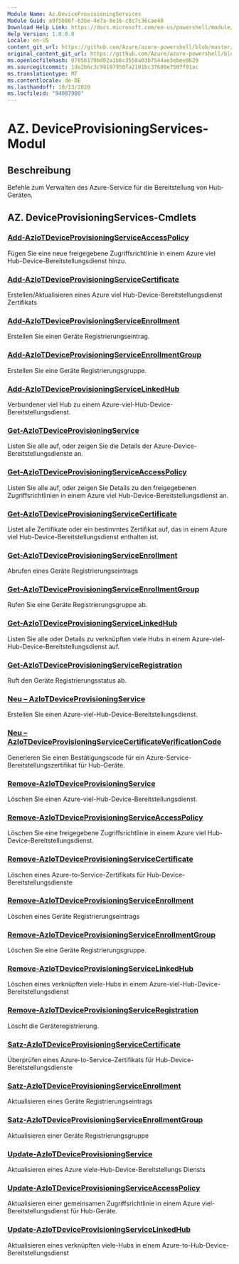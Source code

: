 ```yaml
---
Module Name: Az.DeviceProvisioningServices
Module Guid: a9f5b86f-63be-4e7a-8e16-c8c7c36cae40
Download Help Link: https://docs.microsoft.com/en-us/powershell/module/az.deviceprovisioningservices
Help Version: 1.0.0.0
Locale: en-US
content_git_url: https://github.com/Azure/azure-powershell/blob/master/src/DeviceProvisioningServices/DeviceProvisioningServices/help/Az.DeviceProvisioningServices.md
original_content_git_url: https://github.com/Azure/azure-powershell/blob/master/src/DeviceProvisioningServices/DeviceProvisioningServices/help/Az.DeviceProvisioningServices.md
ms.openlocfilehash: 07856179bd02a1b6c3558a03b7544ae3ebee8620
ms.sourcegitcommit: 1de2b6c3c99197958fa2101bc37680e7507f91ac
ms.translationtype: MT
ms.contentlocale: de-DE
ms.lasthandoff: 10/13/2020
ms.locfileid: "94007980"
---
```

# AZ. DeviceProvisioningServices-Modul
## Beschreibung
Befehle zum Verwalten des Azure-Service für die Bereitstellung von Hub-Geräten.

## AZ. DeviceProvisioningServices-Cmdlets
### [Add-AzIoTDeviceProvisioningServiceAccessPolicy](Add-AzIoTDeviceProvisioningServiceAccessPolicy.md)
Fügen Sie eine neue freigegebene Zugriffsrichtlinie in einem Azure viel Hub-Device-Bereitstellungsdienst hinzu.

### [Add-AzIoTDeviceProvisioningServiceCertificate](Add-AzIoTDeviceProvisioningServiceCertificate.md)
Erstellen/Aktualisieren eines Azure viel Hub-Device-Bereitstellungsdienst Zertifikats

### [Add-AzIoTDeviceProvisioningServiceEnrollment](Add-AzIoTDeviceProvisioningServiceEnrollment.md)
Erstellen Sie einen Geräte Registrierungseintrag.

### [Add-AzIoTDeviceProvisioningServiceEnrollmentGroup](Add-AzIoTDeviceProvisioningServiceEnrollmentGroup.md)
Erstellen Sie eine Geräte Registrierungsgruppe.

### [Add-AzIoTDeviceProvisioningServiceLinkedHub](Add-AzIoTDeviceProvisioningServiceLinkedHub.md)
Verbundener viel Hub zu einem Azure-viel-Hub-Device-Bereitstellungsdienst.

### [Get-AzIoTDeviceProvisioningService](Get-AzIoTDeviceProvisioningService.md)
Listen Sie alle auf, oder zeigen Sie die Details der Azure-Device-Bereitstellungsdienste an.

### [Get-AzIoTDeviceProvisioningServiceAccessPolicy](Get-AzIoTDeviceProvisioningServiceAccessPolicy.md)
Listen Sie alle auf, oder zeigen Sie Details zu den freigegebenen Zugriffsrichtlinien in einem Azure viel Hub-Device-Bereitstellungsdienst an.

### [Get-AzIoTDeviceProvisioningServiceCertificate](Get-AzIoTDeviceProvisioningServiceCertificate.md)
Listet alle Zertifikate oder ein bestimmtes Zertifikat auf, das in einem Azure viel Hub-Device-Bereitstellungsdienst enthalten ist.

### [Get-AzIoTDeviceProvisioningServiceEnrollment](Get-AzIoTDeviceProvisioningServiceEnrollment.md)
Abrufen eines Geräte Registrierungseintrags

### [Get-AzIoTDeviceProvisioningServiceEnrollmentGroup](Get-AzIoTDeviceProvisioningServiceEnrollmentGroup.md)
Rufen Sie eine Geräte Registrierungsgruppe ab.

### [Get-AzIoTDeviceProvisioningServiceLinkedHub](Get-AzIoTDeviceProvisioningServiceLinkedHub.md)
Listen Sie alle oder Details zu verknüpften viele Hubs in einem Azure-viel-Hub-Device-Bereitstellungsdienst auf.

### [Get-AzIoTDeviceProvisioningServiceRegistration](Get-AzIoTDeviceProvisioningServiceRegistration.md)
Ruft den Geräte Registrierungsstatus ab.

### [Neu – AzIoTDeviceProvisioningService](New-AzIoTDeviceProvisioningService.md)
Erstellen Sie einen Azure-viel-Hub-Device-Bereitstellungsdienst.

### [Neu – AzIoTDeviceProvisioningServiceCertificateVerificationCode](New-AzIoTDeviceProvisioningServiceCertificateVerificationCode.md)
Generieren Sie einen Bestätigungscode für ein Azure-Service-Bereitstellungszertifikat für Hub-Geräte.

### [Remove-AzIoTDeviceProvisioningService](Remove-AzIoTDeviceProvisioningService.md)
Löschen Sie einen Azure-viel-Hub-Device-Bereitstellungsdienst.

### [Remove-AzIoTDeviceProvisioningServiceAccessPolicy](Remove-AzIoTDeviceProvisioningServiceAccessPolicy.md)
Löschen Sie eine freigegebene Zugriffsrichtlinie in einem Azure viel Hub-Device-Bereitstellungsdienst.

### [Remove-AzIoTDeviceProvisioningServiceCertificate](Remove-AzIoTDeviceProvisioningServiceCertificate.md)
Löschen eines Azure-to-Service-Zertifikats für Hub-Device-Bereitstellungsdienste

### [Remove-AzIoTDeviceProvisioningServiceEnrollment](Remove-AzIoTDeviceProvisioningServiceEnrollment.md)
Löschen eines Geräte Registrierungseintrags

### [Remove-AzIoTDeviceProvisioningServiceEnrollmentGroup](Remove-AzIoTDeviceProvisioningServiceEnrollmentGroup.md)
Löschen Sie eine Geräte Registrierungsgruppe.

### [Remove-AzIoTDeviceProvisioningServiceLinkedHub](Remove-AzIoTDeviceProvisioningServiceLinkedHub.md)
Löschen eines verknüpften viele-Hubs in einem Azure-viel-Hub-Device-Bereitstellungsdienst

### [Remove-AzIoTDeviceProvisioningServiceRegistration](Remove-AzIoTDeviceProvisioningServiceRegistration.md)
Löscht die Geräteregistrierung.

### [Satz-AzIoTDeviceProvisioningServiceCertificate](Set-AzIoTDeviceProvisioningServiceCertificate.md)
Überprüfen eines Azure-to-Service-Zertifikats für Hub-Device-Bereitstellungsdienste

### [Satz-AzIoTDeviceProvisioningServiceEnrollment](Set-AzIoTDeviceProvisioningServiceEnrollment.md)
Aktualisieren eines Geräte Registrierungseintrags

### [Satz-AzIoTDeviceProvisioningServiceEnrollmentGroup](Set-AzIoTDeviceProvisioningServiceEnrollmentGroup.md)
Aktualisieren einer Geräte Registrierungsgruppe

### [Update-AzIoTDeviceProvisioningService](Update-AzIoTDeviceProvisioningService.md)
Aktualisieren eines Azure viele-Hub-Device-Bereitstellungs Diensts

### [Update-AzIoTDeviceProvisioningServiceAccessPolicy](Update-AzIoTDeviceProvisioningServiceAccessPolicy.md)
Aktualisieren einer gemeinsamen Zugriffsrichtlinie in einem Azure viel-Bereitstellungsdienst für Hub-Geräte.

### [Update-AzIoTDeviceProvisioningServiceLinkedHub](Update-AzIoTDeviceProvisioningServiceLinkedHub.md)
Aktualisieren eines verknüpften viele-Hubs in einem Azure-to-Hub-Device-Bereitstellungsdienst


